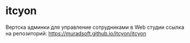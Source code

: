 # itcyon

 Вертска админки для управление сотрудниками в Web студии 
 ссылка на репозиторий: https://muradsoft.github.io/itcyon/itcyon
